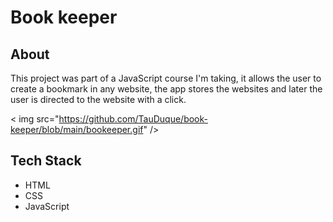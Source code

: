 # Book keeper

## About

This project was part of a JavaScript course I'm taking, it allows the user to create a bookmark in any website, the app stores the websites and later the user is directed to the website with a click.

< img src="https://github.com/TauDuque/book-keeper/blob/main/bookeeper.gif" />

## Tech Stack
<ul>
  <li>HTML
    <li>CSS
      <li>JavaScript
        <ul>
